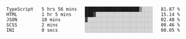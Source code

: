 <!--START_SECTION:waka-->

```text
TypeScript   5 hrs 56 mins   ████████████████████▒░░░░   81.87 %
HTML         1 hr 5 mins     ███▓░░░░░░░░░░░░░░░░░░░░░   15.14 %
JSON         10 mins         ▓░░░░░░░░░░░░░░░░░░░░░░░░   02.48 %
SCSS         2 mins          ░░░░░░░░░░░░░░░░░░░░░░░░░   00.46 %
INI          0 secs          ░░░░░░░░░░░░░░░░░░░░░░░░░   00.05 %
```

<!--END_SECTION:waka-->
